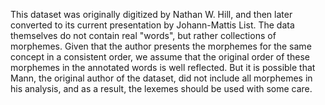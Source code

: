 This dataset was originally digitized by Nathan W. Hill, and then later converted to its current presentation by Johann-Mattis List. The data themselves do not contain real "words", but rather collections of morphemes. Given that the author presents the morphemes for the same concept in a consistent order, we assume that the original order of these morphemes in the annotated words is well reflected. But it is possible that Mann, the original author of the dataset, did not include all morphemes in his analysis, and as a result, the lexemes should be used with some care.
